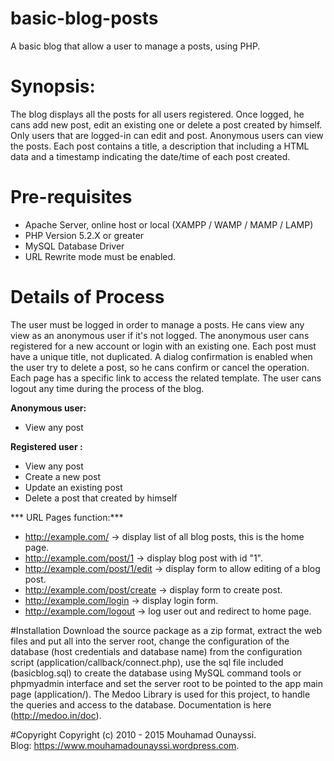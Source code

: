 # basic-blog-posts
A basic blog that allow a user to manage a posts, using PHP.
# Synopsis:
The blog displays all the posts for all users registered. Once logged, he cans add new post, edit an existing one or delete a post created by himself. Only users that are logged-in can edit and post. Anonymous users can view the posts. Each post contains a title, a description that including a HTML data and a timestamp indicating the date/time of each post created.
# Pre-requisites
- Apache Server, online host or local (XAMPP / WAMP / MAMP / LAMP)
- PHP Version 5.2.X or greater
- MySQL Database Driver
- URL Rewrite mode must be enabled.

# Details of Process
The user must be logged in order to manage a posts. He cans view any view as an anonymous user if it's not logged.
The anonymous user cans registered for a new account or login with an existing one. Each post must have a unique title, not duplicated. A dialog confirmation is enabled when the user try to delete a post, so he cans confirm or cancel the operation. Each page has a specific link to access the related template. The user cans logout any time during the process of the blog. 

**Anonymous user:** 
- View any post

**Registered user :** 
- View any post
- Create a new post
- Update an existing post
- Delete a post that created by himself

*** URL Pages function:***
- http://example.com/ -> display list of all blog posts, this is the home page.
- http://example.com/post/1 -> display blog post with id "1".
- http://example.com/post/1/edit -> display form to allow editing of a blog post.
- http://example.com/post/create -> display form to create post.
- http://example.com/login -> display login form.
- http://example.com/logout -> log user out and redirect to home page.

#Installation
Download the source package as a zip format, extract the web files and put all into the server root, change the configuration of the database (host credentials and database name) from the configuration script (application/callback/connect.php), use the sql file included (basicblog.sql) to create the database using MySQL command tools or phpmyadmin interface  and set the server root to be pointed to the app main page (application/).
The Medoo Library is used for this project, to handle the queries and access to the database. 
Documentation is here  (http://medoo.in/doc).

#Copyright
Copyright (c) 2010 - 2015 Mouhamad Ounayssi.<br>
Blog: https://www.mouhamadounayssi.wordpress.com.

